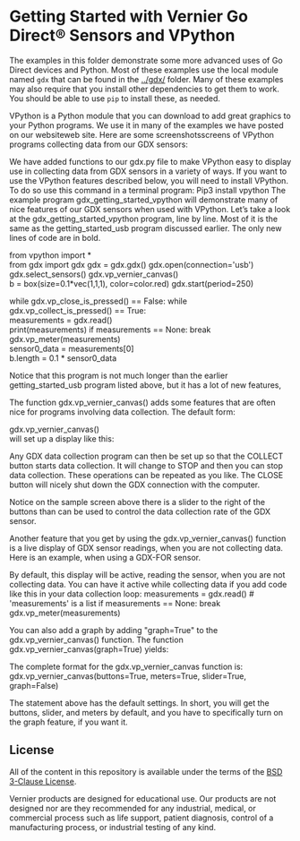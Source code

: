# Getting Started with Vernier Go Direct® Sensors and VPython

The examples in this folder demonstrate some more advanced uses of Go Direct devices and Python. Most of these examples use the local module named `gdx` that can be found in the [../gdx/](../gdx) folder. Many of these examples may also require that you install other dependencies to get them to work. You should be able to use `pip` to install these, as needed.


VPython is a Python module that you can download to add great graphics to your Python programs. We use it in many of the examples we have posted on our websiteweb site.  Here are some screenshotsscreens of VPython  programs collecting data from our GDX sensors:

  
 


We have added functions to our gdx.py file to make VPython easy to display use in collecting data from GDX sensors in a variety of ways.
If you want to use the VPython features described below, you will need to install VPython. To do so use this command in a terminal program:
Pip3 install vpython
The example program gdx_getting_started_vpython will demonstrate many of nice features of our GDX sensors when used with VPython.
 Let’s take a look at the gdx_getting_started_vpython program, line by line. Most of it is the same as the getting_started_usb program discussed earlier. The only new lines of code are in bold.
 
from vpython import *   
from gdx import gdx
gdx = gdx.gdx()
gdx.open(connection='usb')
gdx.select_sensors()
gdx.vp_vernier_canvas()    
b = box(size=0.1*vec(1,1,1), color=color.red)
gdx.start(period=250)
 
while gdx.vp_close_is_pressed() == False:
    while gdx.vp_collect_is_pressed() == True:       
        measurements = gdx.read()   
        print(measurements)
        if measurements == None:
            break 
        gdx.vp_meter(measurements)   
        sensor0_data =  measurements[0]  
        b.length = 0.1 * sensor0_data   
 
Notice that this program is not much longer than the earlier getting_started_usb program listed above, but it has a lot of new features,
 
The function gdx.vp_vernier_canvas() adds some features that are often nice for programs involving data collection.  The default form:
 
gdx.vp_vernier_canvas()  
will set up a display like this:
 
 
Any GDX data collection program can then be set up so that the COLLECT button starts data collection. It will change to STOP and then you can stop data collection. These operations can be repeated as you like. The CLOSE button will nicely shut down the GDX connection with the computer. 
 
Notice on the sample screen above there is a slider to the right of the buttons than can be used to control the data collection rate of the GDX sensor.
 
Another feature that you get by using the gdx.vp_vernier_canvas() function is a live display of GDX sensor readings, when you are not collecting data. Here is an example, when using a GDX-FOR sensor.
 
 
By default, this display will be active, reading the sensor, when you are not collecting data. You can have it active while collecting data if you add code like this in your data collection loop:
       measurements = gdx.read()    # 'measurements' is a list 
       if measurements == None:
            break
      gdx.vp_meter(measurements)
 
You can also add a graph by adding "graph=True" to the  gdx.vp_vernier_canvas() function. The function  gdx.vp_vernier_canvas(graph=True)  yields:
 
 
The complete format for the gdx.vp_vernier_canvas function is:
gdx.vp_vernier_canvas(buttons=True, meters=True, slider=True, graph=False)
 
The statement above has the default settings. In short, you will get the buttons, slider, and meters by default, and you have to specifically turn on the graph feature, if you want it.
 



## License

All of the content in this repository is available under the terms of the [BSD 3-Clause License](../LICENSE).

Vernier products are designed for educational use. Our products are not designed nor are they recommended for any industrial, medical, or commercial process such as life support, patient diagnosis, control of a manufacturing process, or industrial testing of any kind.

